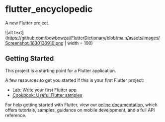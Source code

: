 # flutter_encyclopedic

A new Flutter project.

![alt text](https://github.com/bowbowzai/FlutterDictionary/blob/main/assets/images/Screenshot_1630136910.png | width = 100)

## Getting Started

This project is a starting point for a Flutter application.

A few resources to get you started if this is your first Flutter project:

- [Lab: Write your first Flutter app](https://flutter.dev/docs/get-started/codelab)
- [Cookbook: Useful Flutter samples](https://flutter.dev/docs/cookbook)

For help getting started with Flutter, view our
[online documentation](https://flutter.dev/docs), which offers tutorials,
samples, guidance on mobile development, and a full API reference.
